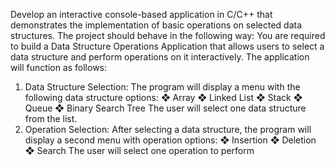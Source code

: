  Develop an interactive console-based application in C/C++ that demonstrates the implementation of basic
 operations on selected data structures. The project should behave in the following way:
 You are required to build a Data Structure Operations Application that allows users to select a data structure and
 perform operations on it interactively. The application will function as follows:
 1. Data Structure Selection: The program will display a menu with the following data structure options:
 ❖ Array
 ❖ Linked List
 ❖ Stack
 ❖ Queue
 ❖ Binary Search Tree
 The user will select one data structure from the list.
 2. Operation Selection: After selecting a data structure, the program will display a second menu with operation
 options:
 ❖ Insertion
 ❖ Deletion
 ❖ Search
 The user will select one operation to perform
